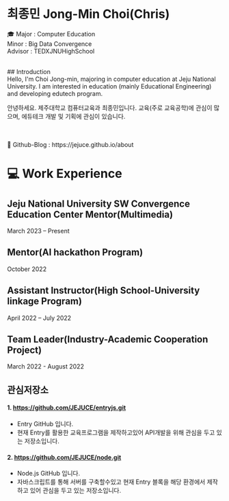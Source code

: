 # 최종민 Jong-Min Choi(Chris)

🎓 Major : Computer Education
</br>
Minor : Big Data Convergence
</br>
Advisor : TEDXJNUHighSchool

</br>
## Introduction
</br>
Hello, I'm Choi Jong-min, majoring in computer education at Jeju National University.
I am interested in education (mainly Educational Engineering) and developing edutech program.

안녕하세요. 제주대학교 컴퓨터교육과 최종민입니다.
교육(주로 교육공학)에 관심이 많으며, 에듀테크 개발 및 기획에 관심이 있습니다.
</br> 



</br>
</br>
📁 Github-Blog : https://jejuce.github.io/about
</br>

# 💻 Work Experience

## Jeju National University SW Convergence Education Center Mentor(Multimedia)
March 2023 – Present
</br>

## Mentor(AI hackathon Program)
October 2022
</br>

## Assistant Instructor(High School-University linkage Program)
April 2022 – July 2022
</br>

## Team Leader(Industry-Academic Cooperation Project)
March 2022 - August 2022

## 관심저장소
#### 1. https://github.com/JEJUCE/entryjs.git
* Entry GitHub 입니다.
* 현재 Entry를 활용한 교육프로그램을 제작하고있어 API개발을 위해 관심을 두고 있는 저장소입니다.

#### 2. https://github.com/JEJUCE/node.git
* Node.js GitHub 입니다.
* 자바스크립트를 통해 서버를 구축할수있고 현재 Entry 블록을 해당 환경에서 제작하고 있어 관심을 두고 있는 저장소입니다. 
